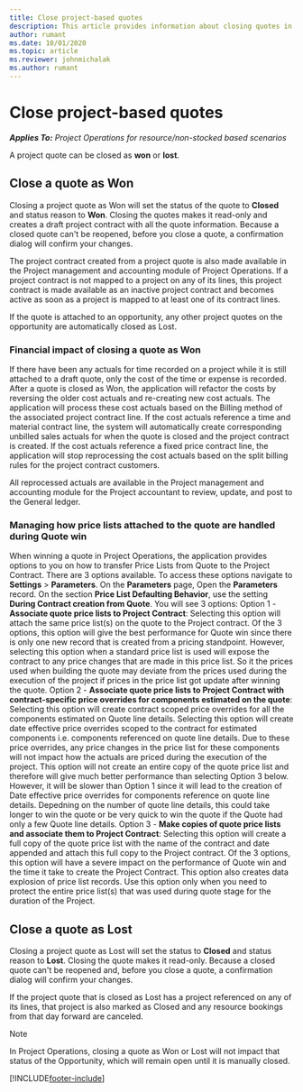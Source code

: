 ```yaml
---
title: Close project-based quotes
description: This article provides information about closing quotes in Project Operations.
author: rumant
ms.date: 10/01/2020
ms.topic: article
ms.reviewer: johnmichalak
ms.author: rumant
---
```


# Close project-based quotes

_**Applies To:** Project Operations for resource/non-stocked based scenarios_

A project quote can be closed as **won** or **lost**. 

## Close a quote as Won

Closing a project quote as Won will set the status of the quote to **Closed** and status reason to **Won**. Closing the quotes makes it read-only and creates a draft project contract with all the quote information. Because a closed quote can't be reopened, before you close a quote, a confirmation dialog will confirm your changes.

The project contract created from a project quote is also made available in the Project management and accounting module of Project Operations. If a project contract is not mapped to a project on any of its lines, this project contract is made available as an inactive project contract and becomes active as soon as a project is mapped to at least one of its contract lines.

If the quote is attached to an opportunity, any other project quotes on the opportunity are automatically closed as Lost.

### Financial impact of closing a quote as Won

If there have been any actuals for time recorded on a project while it is still attached to a draft quote, only the cost of the time or expense is recorded. After a quote is closed as Won, the application will refactor the costs by reversing the older cost actuals and re-creating new cost actuals. The application will process these cost actuals based on the Billing method of the associated project contract line. If the cost actuals reference a time and material contract line, the system will automatically create corresponding unbilled sales actuals for when the quote is closed and the project contract is created. If the cost actuals reference a fixed price contract line, the application will stop reprocessing the cost actuals based on the split billing rules for the project contract customers.

All reprocessed actuals are available in the Project management and accounting module for the Project accountant to review, update, and post to the General ledger. 

### Managing how price lists attached to the quote are handled during Quote win

When winning a quote in Project Operations, the application provides options to you on how to transfer Price Lists from Quote to the Project Contract. There are 3 options available. To access these options navigate to **Settings** \> **Parameters**. On the **Parameters** page, Open the **Parameters** record. On the section **Price List Defaulting Behavior**, use the setting **During Contract creation from Quote**. You will see 3 options:
Option 1 - **Associate quote price lists to Project Contract**: 
Selecting this option will attach the same price list(s) on the quote to the Project contract. Of the 3 options, this option will give the best performance for Quote win since there is only one new record that is created from a pricing standpoint. However, selecting this option when a standard price list is used will expose the contract to any price changes that are made in this price list. So it the prices used when building the quote may deviate from the prices used during the execution of the project if prices in the price list got update after winning the quote. 
Option 2 - **Associate quote price lists to Project Contract with contract-specific price overrides for components estimated on the quote**: 
Selecting this option will create contract scoped price overrides for all the components estimated on Quote line details. Selecting this option will create date effective price overrides scoped to the contract for estimated components i.e. components referenced on quote line details. Due to these price overrides, any price changes in the price list for these components  will not impact how the actuals are priced during the execution of the project. This option will not create an entire copy of the quote price list and therefore will give much better performance than selecting Option 3 below. However, it will be slower than Option 1 since it will lead to the creation of Date effective price overrides for components reference on quote line details. Depedning on the number of quote line details, this could take longer to win the quote or be very quick to win the quote if the Quote had only a few Quote line details.
Option 3 - **Make copies of quote price lists and associate them to Project Contract**: 
Selecting this option will create a full copy of the quote price list with the name of the contract and date appended and attach this full copy to the Project contract. Of the 3 options, this option will have a severe impact on the performance of Quote win and the time it take to create the Project Contract. This option also creates data explosion of price list records. Use this option only when you need to protect the entire price list(s) that was used during quote stage for the duration of the Project. 

## Close a quote as Lost

Closing a project quote as Lost will set the status to **Closed** and status reason to **Lost**. Closing the quote makes it read-only. Because a closed quote can't be reopened and, before you close a quote, a confirmation dialog will confirm your changes.

If the project quote that is closed as Lost has a project referenced on any of its lines, that project is also marked as Closed and any resource bookings from that day forward are canceled.

> [!NOTE]
> In Project Operations, closing a quote as Won or Lost will not impact that status of the Opportunity, which will remain open until it is manually closed.


[!INCLUDE[footer-include](../includes/footer-banner.md)]
